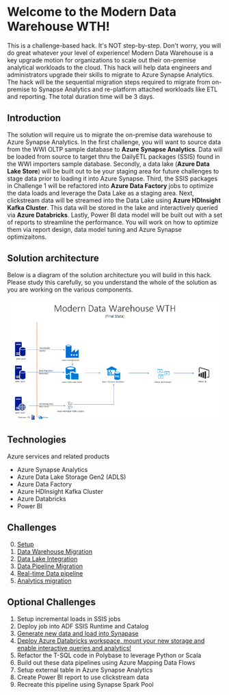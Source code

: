 # Welcome to the Modern Data Warehouse WTH!

This is a challenge-based hack. It's NOT step-by-step. Don't worry, you will do great whatever your level of experience! Modern Data Warehouse is a key upgrade motion for organizations to scale out their on-premise analytical workloads to the cloud.  This hack will help data engineers and administrators upgrade their skills to migrate to Azure Synapse Analytics. The hack will be the sequential migration steps required to migrate from on-premise to Synapse Analytics and re-platform attached workloads like ETL and reporting.  The total duration time will be 3 days.


## **Introduction**

The solution will require us to migrate the on-premise data warehouse to Azure Synapse Analytics.  In the first challenge, you will want to source data from the WWI OLTP sample database to **Azure Synapse Analytics**.  Data will be loaded from source to target thru the DailyETL packages (SSIS) found in the WWI importers sample database.  Secondly, a data lake  (**Azure Data Lake Store**) will be built out to be your staging area for future challenges to stage data prior to loading it into Azure Synapse. Third, the SSIS packages in Challenge 1 will be refactored into **Azure Data Factory** jobs to optimize the data loads and leverage the Data Lake as a staging area.  Next, clickstream data will be streamed into the Data Lake using **Azure HDInsight Kafka Cluster**.  This data will be stored in the lake and interactively queried via **Azure Databricks**.  Lastly, Power BI data model will be built out with a set of reports to streamline the performance.  You will work on how to optimize them via report design, data model tuning and Azure Synapse optimizaitons.


## **Solution architecture**

Below is a diagram of the solution architecture you will build in this hack. Please study this carefully, so you understand the whole of the solution as you are working on the various components.

![The Solution diagram is described in the text following this diagram.](../images/solution_arch.png)


## Technologies

Azure services and related products
* Azure Synapse Analytics
* Azure Data Lake Storage Gen2 (ADLS)
* Azure Data Factory
* Azure HDInsight Kafka Cluster
* Azure Databricks
* Power BI

## Challenges
0.	[Setup](./Challenges/Challenge0/readme.md)
1.  [Data Warehouse Migration](./Challenges/Challenge1/readme.md)
2.  [Data Lake Integration](./Challenges/Challenge2/README.md)
3.  [Data Pipeline Migration](./Challenges/Challenge3/README.md)
4.  [Real-time Data pipeline](./Challenges/Challenge4/README.md)
5.  [Analytics migration](./Challenges/Challenge5/README.md)



## Optional Challenges
1. Setup incremental loads in SSIS jobs
1. Deploy job into ADF SSIS Runtime and Catalog
1. [Generate new data and load into Synapase](https://docs.microsoft.com/en-us/sql/samples/wide-world-importers-generate-data?view=sql-server-ver15)
1. [Deploy Azure Databricks workspace, mount your new storage and enable interactive queries and analytics!](https://docs.microsoft.com/en-us/azure/azure-databricks/databricks-extract-load-sql-data-warehouse?toc=/azure/databricks/toc.json&bc=/azure/databricks/breadcrumb/toc.json)
1. Refactor the T-SQL code in Polybase to leverage Python or Scala
1. Build out these data pipelines using Azure Mapping Data Flows
1. Setup external table in Azure Synapse Analytics
1. Create Power BI report to use clickstream data
1. Recreate this pipeline using Synapse Spark Pool